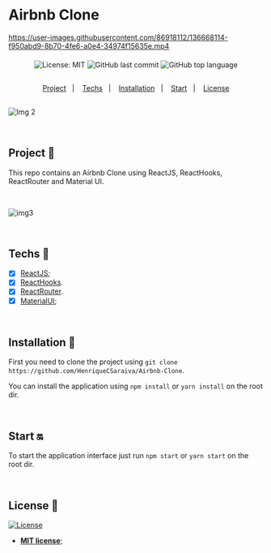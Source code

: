 # Airbnb Clone

https://user-images.githubusercontent.com/86918112/136668114-f950abd9-8b70-4fe6-a0e4-34974f15635e.mp4

<div align="center" style="margin: 20px; text-align: center">

  ![License: MIT](https://img.shields.io/badge/License-MIT-yellow.svg)
  ![GitHub last commit](https://img.shields.io/github/last-commit/HenriqueCSaraiva/Airbnb-Clone?color=green&style=flat-square)
  ![GitHub top language](https://img.shields.io/github/languages/top/HenriqueCSaraiva/Airbnb-Clone?style=flat-square)

</div>


##

<p align="center">
  <a href="#project-star2">Project</a>&nbsp;&nbsp;&nbsp;|&nbsp;&nbsp;&nbsp;
  <a href="#techs-rocket">Techs</a>&nbsp;&nbsp;&nbsp;|&nbsp;&nbsp;&nbsp;
  <a href="#installation-wrench">Installation</a>&nbsp;&nbsp;&nbsp;|&nbsp;&nbsp;&nbsp;
  <a href="#start-on">Start</a>&nbsp;&nbsp;&nbsp;|&nbsp;&nbsp;&nbsp;
  <a href="#license-memo">License</a>
</p>

##

![Img 2](https://user-images.githubusercontent.com/86918112/136668198-cb1bbf75-e84d-4ef1-8dce-0835f6117a50.png)

<br>

## Project :star2:

This repo contains an Airbnb Clone using ReactJS, ReactHooks, ReactRouter and Material UI.

<br>

![img3](https://user-images.githubusercontent.com/86918112/136668257-fa511abb-32cf-4b51-ad6c-10f7504508ac.png)

<br>

## Techs :rocket:

- [x] [ReactJS](https://reactjs.org);
- [x] [ReactHooks](https://reactjs.org/docs/hooks-custom.html#gatsby-focus-wrapper).
- [x] [ReactRouter](https://reactrouter.com/web/guides/quick-start).
- [x] [MaterialUI](https://mui.com/getting-started/usage/);

<br>


## Installation :wrench:

First you need to clone the project using `git clone https://github.com/HenriqueCSaraiva/Airbnb-Clone`.

You can install the application using `npm install` or `yarn install` on the root dir.

<br>

## Start :on:

To start the application interface just run `npm start` or `yarn start` on the root dir.

<br>

## License :memo:

[![License](http://img.shields.io/:license-mit-blue.svg?style=flat-square)](http://badges.mit-license.org)

- **[MIT license](https://github.com/HenriqueCSaraiva/SaraivaGeek/blob/master/LICENSE)**;


